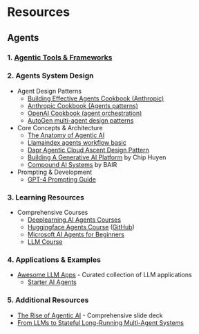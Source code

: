 # Resources 
## Agents 
### 1. [Agentic Tools & Frameworks](./stack-tools.md#top-agentic-system-frameworks)
### 2. Agents System Design
- Agent Design Patterns
    - [Building Effective Agents Cookbook (Anthropic)](https://www.anthropic.com/engineering/building-effective-agents)
    - [Anthropic Cookbook (Agents patterns)](https://github.com/anthropics/anthropic-cookbook/tree/main/patterns/agents)
    - [OpenAI Cookbook (agent orchestration)](https://cookbook.openai.com/examples/orchestrating_agents)
    - [AutoGen multi-agent design patterns](https://microsoft.github.io/autogen/stable/user-guide/core-user-guide/design-patterns/intro.html)
- Core Concepts & Architecture
    - [The Anatomy of Agentic AI](https://dr-arsanjani.medium.com/the-anatomy-of-agentic-ai-0ae7d243d13c)
    - [Llamaindex agents workflow basic](https://docs.llamaindex.ai/en/stable/examples/agent/agent_workflow_basic/)
    - [Dapr Agentic Cloud Ascent Design Pattern](https://github.com/panaversity/learn-agentic-ai/blob/main/comprehensive_guide_daca.md)
    - [Building A Generative AI Platform](https://huyenchip.com/2024/07/25/genai-platform.html#step_1_enhance_context) by Chip Huyen
    - [Compound AI Systems](https://bair.berkeley.edu/blog/2024/02/18/compound-ai-systems/) by BAIR
- Prompting & Development
    - [GPT-4 Prompting Guide](https://cookbook.openai.com/examples/gpt4-1_prompting_guide)

### 3. Learning Resources
- Comprehensive Courses
    - [Deeplearning.AI Agents Courses](https://www.deeplearning.ai/courses/?courses_date_desc%5BrefinementList%5D%5Btopic%5D%5B0%5D=Agents&courses_date_desc%5Bpage%5D=2)
    - [Huggingface Agents Course](https://huggingface.co/learn/agents-course/) ([GitHub](https://github.com/huggingface/agents-course))
    - [Microsoft AI Agents for Beginners](https://github.com/microsoft/ai-agents-for-beginners)
    - [LLM Course](https://github.com/mlabonne/llm-course)

### 4. Applications & Examples
- [Awesome LLM Apps](https://github.com/Shubhamsaboo/awesome-llm-apps) - Curated collection of LLM applications
    - [Starter AI Agents](https://github.com/Shubhamsaboo/awesome-llm-apps/tree/main/starter_ai_agents)

### 5. Additional Resources
- [The Rise of Agentic AI](https://docs.google.com/presentation/d/1VNFGsCYMDT1VTe8W1wxFbmAwYsJ1I0Y-6CnTvuCEn98/edit#slide=id.g4dfce81f19_0_45) - Comprehensive slide deck
- [From LLMs to Stateful Long-Running Multi-Agent Systems](https://github.com/panaversity/learn-agentic-ai/blob/main/-01_lets_get_started/03_from_llms_to_stateful_long_runningl_multi_agents/01_what_are_multi_agent_systems.md)